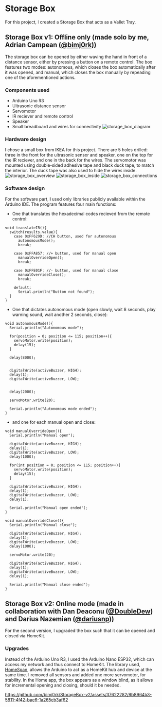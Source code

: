 # Storage Box
For this project, I created a Storage Box that acts as a Vallet Tray.

## Storage Box v1: Offline only (made solo by me, Adrian Campean ([@bimj0rk](https://github.com/bimj0rk)))
The storage box can be opened by either waving the hand in front of a distance sensor, either by pressing a button on a remote control. The box features two modes: autonomous, which closes the box automatically after it was opened, and manual, which closes the box manually by repeading one of the aforementioned actions.

### Components used
  *  Arduino Uno R3
  *  Ultrasonic distance sensor
  *  Servomotor
  *  IR reciever and remote control
  *  Speaker
  *  Small breadboard and wires for connectivity
![storage_box_diagram](https://github.com/bimj0rk/StorageBox-v2/assets/37622282/8eb6e6be-e4b6-4a80-abb5-5abab5d2552b)

### Hardware design
I chose a small box from IKEA for this project. There are 5 holes drilled: three in the front for the ultrasonic sensor and speaker, one on the top for the IR reciever, and one in the back for the wires. The servomotor was mounted using double-sided adhesive tape and black duck tape, to match the interior. The duck tape was also used to hide the wires inside.
![storage_box_overview](https://github.com/bimj0rk/StorageBox-v2/assets/37622282/97a76f1d-2b39-4724-a6df-ce0db81b5666)
![storage_box_inside](https://github.com/bimj0rk/StorageBox-v2/assets/37622282/267f40cc-f07d-4b82-83a2-246765b323f1)
![storage_box_connections](https://github.com/bimj0rk/StorageBox-v2/assets/37622282/a62e5ac1-eaa7-464e-a190-c6437cad00cf)

### Software design
For the software part, I used only libraries publicly available within the Arduino IDE. The program features four main functions:
  * One that translates the hexadecimal codes recieved from the remote control:
  ```
  void translateIR(){
    switch(results.value){
      case 0xFF629D: //CH button, used for autonomous
        autonomousMode();
        break;
      
      case 0xFFA857: //+ button, used for manual open
        manualOverrideOpen();
        break;

      case 0xFFE01F: //- button, used for manual close
        manualOverrideClose();
        break;

      default:
        Serial.println("Button not found");
    }
  }
  ```
  * One that dictates autonomous mode (open slowly, wait 8 seconds, play warning sound, wait another 2 seconds, close):
  ```
  void autonomousMode(){
    Serial.println("Autonomous mode");

    for(position = 0; position <= 115; position++){ 
      servoMotor.write(position);            
      delay(15);
    }

    delay(8000); 

  
    digitalWrite(activeBuzzer, HIGH);
    delay(1);
    digitalWrite(activeBuzzer, LOW);

   
    delay(2000);

    servoMotor.write(20);

    Serial.println("Autonomous mode ended");
  }
  ```
  * and one for each manual open and close:
  ```
  void manualOverrideOpen(){
    Serial.println("Manual open");

    digitalWrite(activeBuzzer, HIGH);
    delay(1);
    digitalWrite(activeBuzzer, LOW);
    delay(1000);

    for(int position = 0; position <= 115; position++){
      servoMotor.write(position);            
      delay(15);
    }

    digitalWrite(activeBuzzer, HIGH);
    delay(1);
    digitalWrite(activeBuzzer, LOW);
    delay(1);

    Serial.println("Manual open ended");
  }

  void manualOverrideClose(){
    Serial.println("Manual close");

    digitalWrite(activeBuzzer, HIGH);
    delay(1);
    digitalWrite(activeBuzzer, LOW);
    delay(1000);

    servoMotor.write(20);

    digitalWrite(activeBuzzer, HIGH);
    delay(1);
    digitalWrite(activeBuzzer, LOW);
    delay(1);

    Serial.println("Manual close ended");
  }  
  ```

## Storage Box v2: Online mode (made in collaboration with Dan Deaconu ([@DoubleDew](https://github.com/DoubleDew)) and Darius Nazemian ([@dariusnp](https://github.com/dariusnp)))
For the second version, I upgraded the box such that it can be opened and closed via HomeKit.

### Upgrades
Instead of the Arduino Uno R3, I used the Arduino Nano ESP32, which can access my network and thus connect to HomeKit.
The library used, [HomeSpan](https://github.com/HomeSpan/HomeSpan), allows the Arduino to act as a HomeKit hub and device at the same time.
I removed all sensors and added one more servomotor, for stability.
In the Home app, the box appears as a window blind, as it allows for incremental opening and closing, should it be needed.

https://github.com/bimj0rk/StorageBox-v2/assets/37622282/8b8964b3-5811-4f42-bae6-1a265eb3af62
